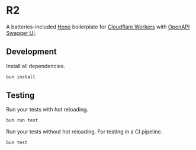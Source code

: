 # R2

A batteries-included [Hono](https://hono.dev/) boilerplate for [Cloudflare Workers](https://workers.cloudflare.com/) with [OpenAPI Swagger UI](https://swagger.io/specification/).

## Development

Install all dependencies.

```bash
bun install
```

## Testing

Run your tests with hot reloading.

```bash
bun run test
```

Run your tests without hot reloading. For testing in a CI pipeline.

```bash
bun test
```
